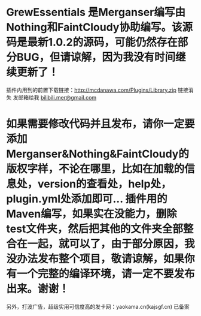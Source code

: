 # GrewEssentials 是Merganser编写由Nothing和FaintCloudy协助编写。该源码是最新1.0.2的源码，可能仍然存在部分BUG，但请谅解，因为我没有时间继续更新了！
插件内用到的前置下载链接：http://mcdanawa.com/Plugins/Library.zip 链接消失 发邮箱给我 bilibili.mer@gmail.com
# 如果需要修改代码并且发布，请你一定要添加Merganser&Nothing&FaintCloudy的版权字样，不论在哪里，比如在加载的信息处，version的查看处，help处，plugin.yml处添加即可... 插件用的Maven编写，如果实在没能力，删除test文件夹，然后把其他的文件夹全部整合在一起，就可以了，由于部分原因，我没办法发布整个项目，敬请谅解，如果你有一个完整的编译环境，请一定不要发布出来。谢谢！
另外，打波广告，超级实用可信度高的发卡网：yaokama.cn(kajsgf.cn) 已备案
